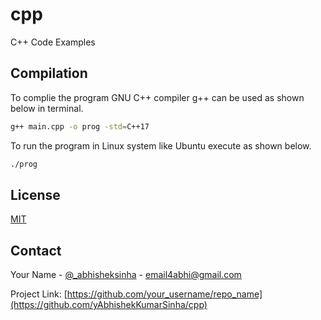 # cpp
C++ Code Examples

## Compilation

To complie the program GNU C++ compiler g++ can be used as shown below in terminal.

```bash
g++ main.cpp -o prog -std=C++17
```
To run the program in Linux system like Ubuntu execute as shown below.

```bash
./prog
```

## License
[MIT](https://choosealicense.com/licenses/mit/)

<!-- CONTACT -->
## Contact

Your Name - [@_abhisheksinha](https://twitter.com/_abhisheksinha) - email4abhi@gmail.com

Project Link: [https://github.com/your_username/repo_name](https://github.com/yAbhishekKumarSinha/cpp)

